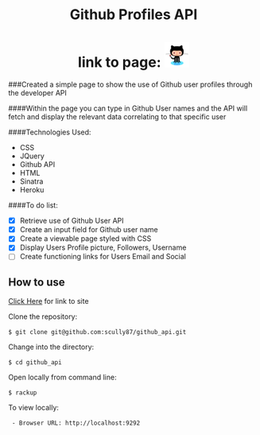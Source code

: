 <div align="center"><h1>Github Profiles API</h1>

link to page: <a href=https://salty-mountain-4898.herokuapp.com/>
	<img src="public/img/images.jpeg" width="50"></a><br> </div>
===============================

###Created a simple page to show the use of Github user profiles through the
developer API

####Within the page you can type in Github User names and the API will fetch and
display the relevant data correlating to that specific user

####Technologies Used:

  - CSS
  - JQuery
  - Github API
  - HTML
  - Sinatra
  - Heroku

####To do list:
  - [x] Retrieve use of Github User API
  - [x] Create an input field for Github user name
  - [x] Create a viewable page styled with CSS
  - [x] Display Users Profile picture, Followers, Username
  - [ ] Create functioning links for Users Email and Social

How to use
----------

[Click Here](href=https://salty-mountain-4898.herokuapp.com/) for link to site

Clone the repository:
```shell
$ git clone git@github.com:scully87/github_api.git
```

Change into the directory:
```shell
$ cd github_api
```

Open locally from command line:
```shell
$ rackup
```

To view locally:
```shell
 - Browser URL: http://localhost:9292
```
